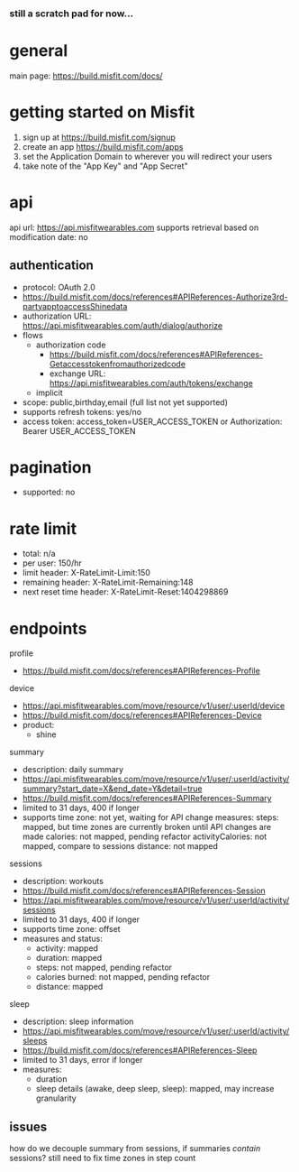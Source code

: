 ### still a scratch pad for now...

# general
main page: https://build.misfit.com/docs/

# getting started on Misfit

1. sign up at https://build.misfit.com/signup
1. create an app https://build.misfit.com/apps
  1. set the Application Domain to wherever you will redirect your users 
  1. take note of the "App Key" and "App Secret" 
 
# api
api url: https://api.misfitwearables.com
supports retrieval based on modification date: no 

## authentication

- protocol: OAuth 2.0
- https://build.misfit.com/docs/references#APIReferences-Authorize3rd-partyapptoaccessShinedata
- authorization URL: https://api.misfitwearables.com/auth/dialog/authorize
- flows 
  - authorization code
    - https://build.misfit.com/docs/references#APIReferences-Getaccesstokenfromauthorizedcode
    - exchange URL: https://api.misfitwearables.com/auth/tokens/exchange
  - implicit
- scope: public,birthday,email (full list not yet supported)
- supports refresh tokens: yes/no
- access token: access_token=USER_ACCESS_TOKEN or Authorization: Bearer USER_ACCESS_TOKEN

# pagination
- supported: no

# rate limit

- total: n/a
- per user: 150/hr
- limit header: X-RateLimit-Limit:150
- remaining header: X-RateLimit-Remaining:148
- next reset time header: X-RateLimit-Reset:1404298869

# endpoints

profile
- https://build.misfit.com/docs/references#APIReferences-Profile

device
- https://api.misfitwearables.com/move/resource/v1/user/:userId/device
- https://build.misfit.com/docs/references#APIReferences-Device
- product:
  -  shine

summary
- description: daily summary
- https://api.misfitwearables.com/move/resource/v1/user/:userId/activity/summary?start_date=X&end_date=Y&detail=true
- https://build.misfit.com/docs/references#APIReferences-Summary
- limited to 31 days, 400 if longer
- supports time zone: not yet, waiting for API change
measures:
    steps: mapped, but time zones are currently broken until API changes are made
    calories: not mapped, pending refactor
    activityCalories: not mapped, compare to sessions
    distance: not mapped

sessions
- description: workouts
- https://build.misfit.com/docs/references#APIReferences-Session
- https://api.misfitwearables.com/move/resource/v1/user/:userId/activity/sessions
- limited to 31 days, 400 if longer
- supports time zone: offset
- measures and status:
  -  activity: mapped
  -  duration: mapped
  -  steps:  not mapped, pending refactor
  -  calories burned: not mapped, pending refactor
  -  distance: mapped
  
sleep
- description: sleep information
- https://api.misfitwearables.com/move/resource/v1/user/:userId/activity/sleeps
- https://build.misfit.com/docs/references#APIReferences-Sleep
- limited to 31 days, error if longer
- measures:
  -  duration
  -  sleep details (awake, deep sleep, sleep): mapped, may increase granularity

## issues

how do we decouple summary from sessions, if summaries *contain* sessions?
still need to fix time zones in step count 
